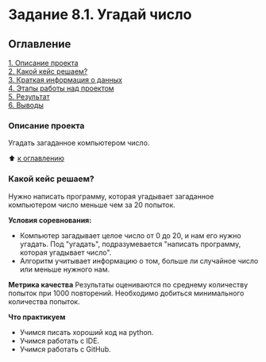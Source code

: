 # Задание 8.1. Угадай число

## Оглавление
[1. Описание проекта](https://github.com/SergeyPurin/Projects/tree/main/Project_0/README.md#Описание-проекта)  
[2. Какой кейс решаем?](https://github.com/SergeyPurin/Projects/tree/main/Project_0/README.md#Какой-кейс-решаем)  
[3. Краткая информация о данных](https://github.com/SergeyPurin/Projects/tree/main/Project_0/README.md#Краткая-информация-о-данных)  
[4. Этапы работы над проектом](https://github.com/SergeyPurin/Projects/tree/main/Project_0/README.md#Этапы-работы-над-проектом)  
[5. Результат](https://github.com/SergeyPurin/Projects/tree/main/Project_0/README.md#Результат)  
[6. Выводы](https://github.com/SergeyPurin/Projects/tree/main/Project_0/README.md#Выводы)  

### Описание проекта
Угадать загаданное компьютером число.

:arrow_up: [к оглавлению](https://github.com/SergeyPurin/Projects/tree/main/Project_0/README.md#Оглавление)  


### Какой кейс решаем?
Нужно написать программу, которая угадывает загаданное компьютером число меньше чем за 20 попыток.

**Условия соревнования:**
- Компьютер загадывает целое число от 0 до 20, и нам его нужно угадать. Под "угадать", подразумевается "написать программу, которая угадывает число".
- Алгоритм учитывает информацию о том, больше ли случайное число или меньше нужного нам.

**Метрика качества**
Результаты оцениваются по среднему количеству попыток при 1000 повторений. Необходимо добиться минимального количества попыток.

**Что практикуем**
- Учимся писать хороший код на python.
- Учимся работать с IDE.
- Учимся работать с GitHub.